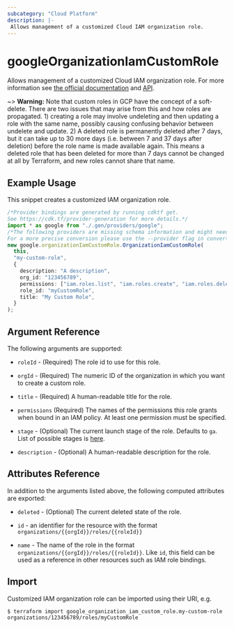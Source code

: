 ```yaml
---
subcategory: "Cloud Platform"
description: |-
 Allows management of a customized Cloud IAM organization role.
---
```


# googleOrganizationIamCustomRole

Allows management of a customized Cloud IAM organization role. For more information see
[the official documentation](https://cloud.google.com/iam/docs/understanding-custom-roles)
and
[API](https://cloud.google.com/iam/reference/rest/v1/organizations.roles).

\~> **Warning:** Note that custom roles in GCP have the concept of a soft-delete. There are two issues that may arise
from this and how roles are propagated. 1) creating a role may involve undeleting and then updating a role with the
same name, possibly causing confusing behavior between undelete and update. 2) A deleted role is permanently deleted
after 7 days, but it can take up to 30 more days (i.e. between 7 and 37 days after deletion) before the role name is
made available again. This means a deleted role that has been deleted for more than 7 days cannot be changed at all
by Terraform, and new roles cannot share that name.

## Example Usage

This snippet creates a customized IAM organization role.

```typescript
/*Provider bindings are generated by running cdktf get.
See https://cdk.tf/provider-generation for more details.*/
import * as google from "./.gen/providers/google";
/*The following providers are missing schema information and might need manual adjustments to synthesize correctly: google.
For a more precise conversion please use the --provider flag in convert.*/
new google.organizationIamCustomRole.OrganizationIamCustomRole(
  this,
  "my-custom-role",
  {
    description: "A description",
    org_id: "123456789",
    permissions: ["iam.roles.list", "iam.roles.create", "iam.roles.delete"],
    role_id: "myCustomRole",
    title: "My Custom Role",
  }
);

```

## Argument Reference

The following arguments are supported:

*   `roleId` - (Required) The role id to use for this role.

*   `orgId` - (Required) The numeric ID of the organization in which you want to create a custom role.

*   `title` - (Required) A human-readable title for the role.

*   `permissions` (Required) The names of the permissions this role grants when bound in an IAM policy. At least one permission must be specified.

*   `stage` - (Optional) The current launch stage of the role.
    Defaults to `ga`.
    List of possible stages is [here](https://cloud.google.com/iam/reference/rest/v1/organizations.roles#Role.RoleLaunchStage).

*   `description` - (Optional) A human-readable description for the role.

## Attributes Reference

In addition to the arguments listed above, the following computed attributes are
exported:

*   `deleted` - (Optional) The current deleted state of the role.

*   `id` - an identifier for the resource with the format `organizations/{{orgId}}/roles/{{roleId}}`

*   `name` - The name of the role in the format `organizations/{{orgId}}/roles/{{roleId}}`. Like `id`, this field can be used as a reference in other resources such as IAM role bindings.

## Import

Customized IAM organization role can be imported using their URI, e.g.

```console
$ terraform import google_organization_iam_custom_role.my-custom-role organizations/123456789/roles/myCustomRole
```
